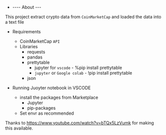 
- ---- About ---

This project extract crypto data from `CoinMarketCap` and loaded the data into a text file

- Requirements
    - CoinMarketCap `API`
    - Libraries
        - requests
        - pandas
        - prettytable
            - jupyter for `vscode` - %pip install prettytable
            - `jupyter` or `Google colab` - !pip install prettytable 
        - json

- Running Juoyter notebook in VSCODE
    - install the packages from Marketplace
        - Jupyter
        - pip-packages
    - Set envr as recommended


Thanks to https://www.youtube.com/watch?v=bTQx5LzVumk for making this available.